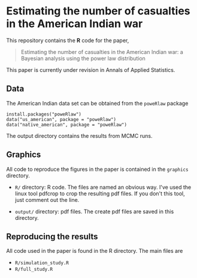 # Estimating the number of casualties in the American Indian war

This repository contains the __R__ code for the paper, 

> Estimating the number of casualties in the American Indian war: a Bayesian analysis using the power law distribution

This paper is currently under revision in Annals of Applied Statistics.

## Data

The American Indian data set can be obtained from the `poweRlaw` package

```{r}
install.packages("poweRlaw")
data("us_american", package = "poweRlaw")
data("native_american", package = "poweRlaw")
```

The output directory contains the results from MCMC runs.

## Graphics

All code to reproduce the figures in the paper is contained in the `graphics` directory.

  * `R/` directory: R code. The files are named an obvious way.
  I've used the linux tool pdfcrop to crop the resulting pdf files. If
  you don't this tool, just comment out the line.
  
  * `output/` directory: pdf files. The create pdf files are saved in this directory.
  
## Reproducing the results

All code used in the paper is found in the R directory. The main files are

 * `R/simulation_study.R`
 * `R/full_study.R`